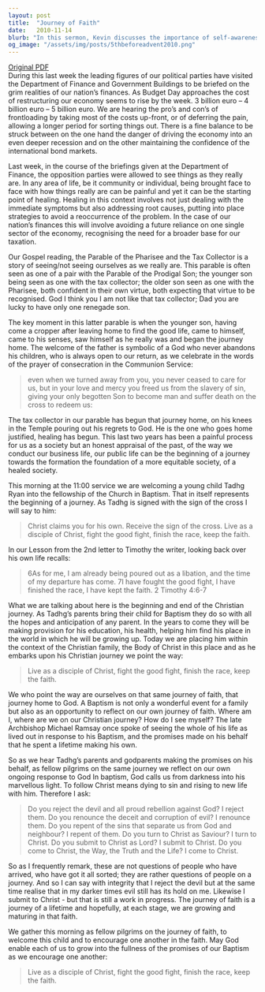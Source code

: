 ```yaml
---
layout: post
title:  "Journey of Faith"
date:   2010-11-14
blurb: "In this sermon, Kevin discusses the importance of self-awareness and honesty in both our personal and societal lives, drawing parallels between the state of the nation's finances and the parable of the Pharisee and the Tax Collector. He emphasizes the need for healing, not just addressing immediate symptoms but also root causes. The sermon also marks the baptism of a child, Tadhg Ryan, symbolizing the beginning of a spiritual journey."
og_image: "/assets/img/posts/5thbeforeadvent2010.png"
---
```

[Original PDF](/assets/pdf/5thbeforeadvent2010.pdf)    
During this last week the leading figures of our political parties have visited the Department of Finance and Government Buildings to be briefed on the grim realities of our nation’s finances. As Budget Day approaches the cost of restructuring our economy seems to rise by the week. 3 billion euro – 4 billion euro – 5 billion euro. We are hearing the pro’s and con’s of frontloading by taking most of the costs up-front, or of deferring the pain, allowing a longer period for sorting things out. There is a fine balance to be struck between on the one hand the danger of driving the economy into an even deeper recession and on the other maintaining the confidence of the international bond markets.

Last week, in the course of the briefings given at the Department of Finance, the opposition parties were allowed to see things as they really are. In any area of life, be it community or individual, being brought face to face with how things really are can be painful and yet it can be the starting point of healing. Healing in this context involves not just dealing with the immediate symptoms but also addressing root causes, putting into place strategies to avoid a reoccurrence of the problem. In the case of our nation’s finances this will involve avoiding a future reliance on one single sector of the economy, recognising the need for a broader base for our taxation.

Our Gospel reading, the Parable of the Pharisee and the Tax Collector is a story of seeing/not seeing ourselves as we really are. This parable is often seen as one of a pair with the Parable of the Prodigal Son; the younger son being seen as one with the tax collector; the older son seen as one with the Pharisee, both confident in their own virtue, both expecting that virtue to be recognised. God I think you I am not like that tax collector; Dad you are lucky to have only one renegade son.

The key moment in this latter parable is when the younger son, having come a cropper after leaving home to find the good life, came to himself, came to his senses, saw himself as he really was and began the journey home. The welcome of the father is symbolic of a God who never abandons his children, who is always open to our return, as we celebrate in the words of the prayer of consecration in the Communion Service:

> even when we turned away from you,
> you never ceased to care for us,
> but in your love and mercy you freed us from the slavery of sin,
> giving your only begotten Son to become man
> and suffer death on the cross to redeem us:

The tax collector in our parable has begun that journey home, on his knees in the Temple pouring out his regrets to God. He is the one who goes home justified, healing has begun. This last two years has been a painful process for us as a society but an honest appraisal of the past, of the way we conduct our business life, our public life can be the beginning of a journey towards the formation the foundation of a more equitable society, of a healed society.

This morning at the 11:00 service we are welcoming a young child Tadhg Ryan into the fellowship of the Church in Baptism. That in itself represents the beginning of a journey. As Tadhg is signed with the sign of the cross I will say to him:

> Christ claims you for his own.
> Receive the sign of the cross.
> Live as a disciple of Christ,
> fight the good fight,
> finish the race, keep the faith.

In our Lesson from the 2nd letter to Timothy the writer, looking back over his own life recalls:

> 6As for me, I am already being poured out as a libation, and the time
> of my departure has come. 7I have fought the good fight, I have
> finished the race, I have kept the faith. 2 Timothy 4:6-7

What we are talking about here is the beginning and end of the Christian journey. As Tadhg’s parents bring their child for Baptism they do so with all the hopes and anticipation of any parent. In the years to come they will be making provision for his education, his health, helping him find his place in the world in which he will be growing up. Today we are placing him within the context of the Christian family, the Body of Christ in this place and as he embarks upon his Christian journey we point the way:

> Live as a disciple of Christ,
> fight the good fight,
> finish the race, keep the faith.

We who point the way are ourselves on that same journey of faith, that journey home to God. A Baptism is not only a wonderful event for a family but also as an opportunity to reflect on our own journey of faith. Where am I, where are we on our Christian journey? How do I see myself? The late Archbishop Michael Ramsay once spoke of seeing the whole of his life as lived out in response to his Baptism, and the promises made on his behalf that he spent a lifetime making his own.

So as we hear Tadhg’s parents and godparents making the promises on his behalf, as fellow pilgrims on the same journey we reflect on our own ongoing response to God In baptism, God calls us from darkness into his marvellous light. To follow Christ means dying to sin and rising to new life with him. Therefore I ask:

> Do you reject the devil and all proud rebellion against God?
> I reject them.
> Do you renounce the deceit and corruption of evil?
> I renounce them.
> Do you repent of the sins that separate us from God and neighbour?
> I repent of them.
> Do you turn to Christ as Saviour?
> I turn to Christ.
> Do you submit to Christ as Lord?
> I submit to Christ.
> Do you come to Christ, the Way, the Truth and the Life?
> I come to Christ.

So as I frequently remark, these are not questions of people who have arrived, who have got it all sorted; they are rather questions of people on a journey. And so I can say with integrity that I reject the devil but at the same time realise that in my darker times evil still has its hold on me. Likewise I submit to Christ - but that is still a work in progress. The journey of faith is a journey of a lifetime and hopefully, at each stage, we are growing and maturing in that faith.

We gather this morning as fellow pilgrims on the journey of faith, to welcome this child and to encourage one another in the faith. May God enable each of us to grow into the fullness of the promises of our Baptism as we encourage one another:

> Live as a disciple of Christ,
> fight the good fight,
> finish the race, keep the faith.
